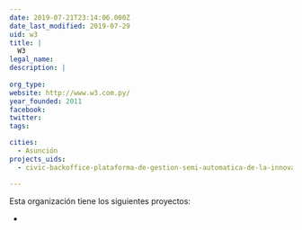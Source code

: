 ```yaml
---
date: 2019-07-21T23:14:06.000Z
date_last_modified: 2019-07-29
uid: w3
title: |
  W3
legal_name: 
description: |
  
org_type: 
website: http://www.w3.com.py/
year_founded: 2011
facebook: 
twitter: 
tags:

cities: 
  - Asunción
projects_uids:
  - civic-backoffice-plataforma-de-gestion-semi-automatica-de-la-innovacion-publica-y-la-participacion-ciudadana

---
```


Esta organización tiene los siguientes proyectos:

- [](/proyectos/civic-backoffice-plataforma-de-gestion-semi-automatica-de-la-innovacion-publica-y-la-participacion-ciudadana)
